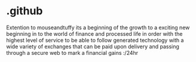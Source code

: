 # .github
Extention to mouseandtuffy its a beginning of the growth to a exciting new beginning in to the world of finance and processed life in order with the highest level of service to be able to follow generated technology with a wide variety of exchanges that can be paid upon delivery and passing through a secure web to mark a financial gains  :/24hr
